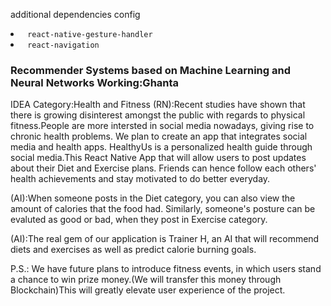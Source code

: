   additional dependencies config

 <li> <code> react-native-gesture-handler </code>
 <li> <code> react-navigation </code>
   
 ### Recommender Systems based on Machine Learning and Neural Networks Working:Ghanta

 IDEA
 Category:Health and Fitness
(RN):Recent studies have shown that there is growing disinterest amongst the public with regards to physical fitness.People are more intersted in social media nowadays, giving rise to chronic health problems.
We plan to create an app that integrates social media and health apps. HealthyUs is a personalized health guide through social media.This React Native App that will allow users to post updates about their Diet and Exercise plans. Friends can hence follow each others' health achievements and stay motivated to do better everyday.

(AI):When someone posts in the Diet category, you can also view the amount of calories that the food had.
Similarly, someone's posture can be evaluted as good or bad, when they post in Exercise category.

(AI):The real gem of our application is Trainer H, an AI that will recommend diets and exercises as well as predict calorie burning goals. 

P.S.: We have future plans to introduce fitness events, in which users stand a chance to win prize money.(We will transfer this money through Blockchain)This will greatly elevate user experience of the project.
 
